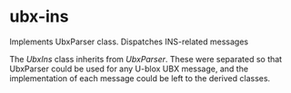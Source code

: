 # ubx-ins
Implements UbxParser class. Dispatches INS-related messages

The *UbxIns* class inherits from *UbxParser*. These were separated so that UbxParser could be used for any U-blox UBX message, and the implementation of each message could be left to the derived classes.
